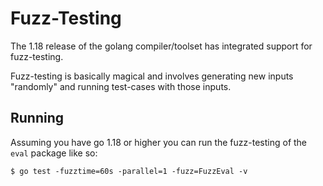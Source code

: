 # Fuzz-Testing

The 1.18 release of the golang compiler/toolset has integrated support for
fuzz-testing.

Fuzz-testing is basically magical and involves generating new inputs "randomly"
and running test-cases with those inputs.

## Running

Assuming you have go 1.18 or higher you can run the fuzz-testing of the
`eval` package like so:

    $ go test -fuzztime=60s -parallel=1 -fuzz=FuzzEval -v
